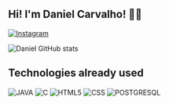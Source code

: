 ## Hi! I'm Daniel Carvalho! 👋🏼

[![Instagram](https://img.shields.io/badge/Instagram-E4405F?style=for-the-badge&logo=instagram&logoColor=white)](https://www.instagram.com/daniel_ccarvalho)

![Daniel GitHub stats](https://github-readme-stats.vercel.app/api?username=DanielCarvalhoFilho&show_icons=true&theme=dracula)

## Technologies already used
<div style="display: inline_block">
  <img align="center" src="https://img.shields.io/badge/Java-ED8B00?style=for-the-badge&logo=openjdk&logoColor=white" alt="JAVA"/>
  <img align="center" src="https://img.shields.io/badge/C-00599C?style=for-the-badge&logo=c&logoColor=white" alt="C"/>
  <img align="center" src="https://img.shields.io/badge/HTML5-E34F26?style=for-the-badge&logo=html5&logoColor=white" alt="HTML5"/>
  <img align="center" src="https://img.shields.io/badge/CSS-239120?&style=for-the-badge&logo=css3&logoColor=white" alt="CSS"/>
  <img align="center" src="https://img.shields.io/badge/PostgreSQL-316192?style=for-the-badge&logo=postgresql&logoColor=white" alt="POSTGRESQL"/>
</div>
